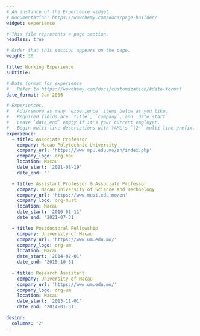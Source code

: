 ```yaml
---
# An instance of the Experience widget.
# Documentation: https://wowchemy.com/docs/page-builder/
widget: experience

# This file represents a page section.
headless: true

# Order that this section appears on the page.
weight: 30

title: Working Experience
subtitle:

# Date format for experience
#   Refer to https://wowchemy.com/docs/customization/#date-format
date_format: Jan 2006

# Experiences.
#   Add/remove as many `experience` items below as you like.
#   Required fields are `title`, `company`, and `date_start`.
#   Leave `date_end` empty if it's your current employer.
#   Begin multi-line descriptions with YAML's `|2-` multi-line prefix.
experience:
  - title: Associate Professor
    company: Macao Polytechnic University
    company_url: 'https://www.mpu.edu.mo/zh/index.php'
    company_logo: org-mpu
    location: Macau
    date_start: '2021-08-19'
    date_end: ''

  - title: Assistant Professor & Associate Professor
    company: Macau University of Science and Technology
    company_url: 'https://www.must.edu.mo/en'
    company_logo: org-must
    location: Macau
    date_start: '2016-01-11'
    date_end: '2021-07-31'

  - title: Postdoctoral Fellowship
    company: University of Macau
    company_url: 'https://www.um.edu.mo/'
    company_logo: org-um
    location: Macau
    date_start: '2014-02-01'
    date_end: '2015-10-31'
    
  - title: Research Assistant
    company: University of Macau
    company_url: 'https://www.um.edu.mo/'
    company_logo: org-um
    location: Macau
    date_start: '2013-11-01'
    date_end: '2014-01-31'

design:
  columns: '2'
---
```

